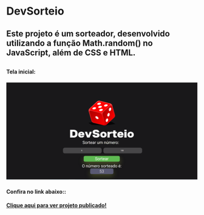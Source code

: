 # DevSorteio

<h2>Este projeto é um sorteador, desenvolvido utilizando a função Math.random() no JavaScript, além de CSS e HTML.<h2>

<h4>Tela inicial:<h4>
<img src="https://github.com/RuthLopesDiniz/DevSorteio/blob/master/DevSorteio.PNG?raw=true">

  <h4>Confira no link abaixo::<h4>
<a href="https://convertmoneyrd.netlify.app/">Clique aqui para ver projeto publicado!</a>


